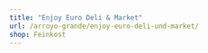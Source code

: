 ```yaml
---
title: "Enjoy Euro Deli & Market"
url: /arroyo-grande/enjoy-euro-deli-und-market/
shop: Feinkost
---
```

